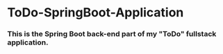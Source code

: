 <h1>ToDo-SpringBoot-Application</h1>
<h3>This is the Spring Boot back-end part of my "ToDo" fullstack application. </h3>